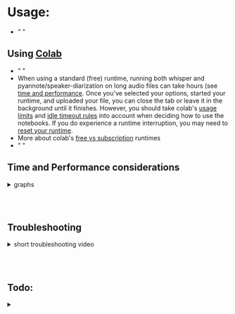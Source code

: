 # Usage:

- " "

## Using [Colab](https://research.google.com/colaboratory/faq.html#whats-colaboratory)

- " "
- When using a standard (free) runtime, running both whisper and pyannote/speaker-diarization on long audio files can take hours (see [time and performance](#scrollTo#todo). Once you've selected your options, started your runtime, and uploaded your file, you can close the tab or leave it in the background until it finishes. However, you should take colab's [usage limits](https://research.google.com/colaboratory/faq.html#usage-limits) and [idle timeout rules](https://research.google.com/colaboratory/faq.html#idle-timeouts) into account when deciding how to use the notebooks. If you do experience a runtime interruption, you may need to [reset your runtime](https://research.google.com/colaboratory/faq.html#forced-availability).
- More about colab's [free vs subscription](https://colab.research.google.com/#scrollTo=BJW8Qi-pPpep) runtimes 
- " "

## Time and Performance considerations

<details>
<summary> graphs </summary>

![cpu_vs_gpu](resources/Whisper-cpu_vs_gpu.png "The difference in time required to run whisper on a GPU vs a CPU")
![model_size](resources/Whisper-model_size.png "The difference in time it takes to run different sized models on CPU or GPU. Notice that the large model is not included in second CPU graph because it is considered very time-inefficient in comparison to running large on GPU")
![cpu_vs_gpu_vs_model](resources/Whisper-Transcription-Performance-1.png)

</details>

<br> </br>

## Troubleshooting
<details>
<summary> short troubleshooting video </summary>

[!['vid'](https://img.youtube.com/vi/mBYmFuD8G2Y/default.jpg)](https://www.youtube.com/watch?v=mBYmFuD8G2Y)

</details>


<br> </br>
## Todo:
<details>
<summary>  </summary>

- [ ] write all the documentation and usage guide
- [ ] add more image resources, add to notebook 
- [ ] write separate notebooks for whispy, diarize, and merge

</details>